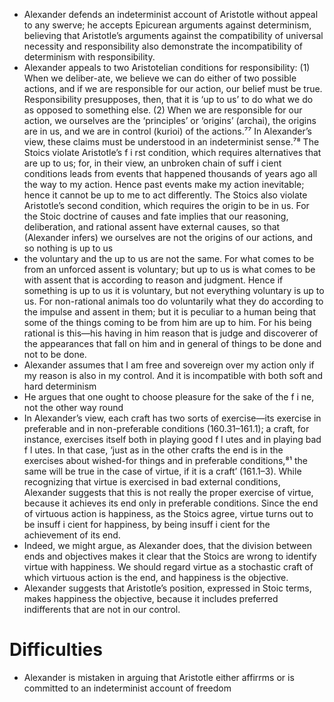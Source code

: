 - Alexander defends an indeterminist account of Aristotle without appeal to any swerve; he accepts Epicurean arguments against determinism, believing that Aristotle’s arguments against the compatibility of universal necessity and responsibility also demonstrate the incompatibility of determinism with responsibility.
- Alexander appeals to two Aristotelian conditions for responsibility: (1) When we deliber-ate, we believe we can do either of two possible actions, and if we are responsible for our action, our belief must be true. Responsibility presupposes, then, that it is ‘up to us’ to do what we do as opposed to something else. (2) When we are responsible for our action, we ourselves are the ‘principles’ or ‘origins’ (archai), the origins are in us, and we are in control (kurioi) of the actions.⁷⁷ In Alexander’s view, these claims must be understood in an indeterminist sense.⁷⁸ The Stoics violate Aristotle’s f i rst condition, which requires alternatives that are up to us; for, in their view, an unbroken chain of suff i cient conditions leads from events that happened thousands of years ago all the way to my action. Hence past events make my action inevitable; hence it cannot be up to me to act differently. The Stoics also violate Aristotle’s second condition, which requires the origin to be in us. For the Stoic doctrine of causes and fate implies that our reasoning, deliberation, and rational assent have external causes, so that (Alexander infers) we ourselves are not the origins of our actions, and so nothing is up to us
- the voluntary and the up to us are not the same. For what comes to be from an unforced assent is voluntary;
but up to us is what comes to be with assent that is according to reason and judgment. Hence if something is up to us it is voluntary, but not everything voluntary is up to us. For non-rational animals too do voluntarily what they do according to the impulse and assent in them; but it is peculiar to a human being that some of the things coming to be from him are up to him. For his being rational is this—his having in him reason that is judge and discoverer of the appearances that fall on him and in general of things to be done and not to be done.
- Alexander assumes that I am free and sovereign over my action only if my reason is also in my control. And it is incompatible with both soft and hard determinism
- He argues that one ought to choose pleasure for the sake of the f i ne, not the other way round
- In Alexander’s view, each craft has two sorts of exercise—its exercise in preferable and in non-preferable conditions (160.31–161.1); a craft, for instance, exercises itself both in playing good f l utes and in playing bad f l utes. In that case, ‘just as in the other crafts the end is in the exercises about wished-for things and in preferable conditions,⁸¹ the same will be true in the case of virtue, if it is a craft’ (161.1–3). While recognizing that virtue is exercised in bad external conditions, Alexander suggests that this is not really the proper exercise of virtue, because it achieves its end only in preferable conditions. Since the end of virtuous action is happiness, as the Stoics agree, virtue turns out to be insuff i cient for happiness, by being insuff i cient for the achievement of its end.
- Indeed, we might argue, as Alexander does, that the division between ends and objectives makes it clear that the Stoics are wrong to identify virtue with happiness. We should regard virtue as a stochastic craft of which virtuous action is the end, and happiness is the objective.
- Alexander suggests that Aristotle’s position, expressed in Stoic terms, makes happiness the objective, because it includes preferred indifferents that are not in our control.

# Difficulties

- Alexander is mistaken in arguing that Aristotle either affirrms or is committed to an indeterminist account of freedom